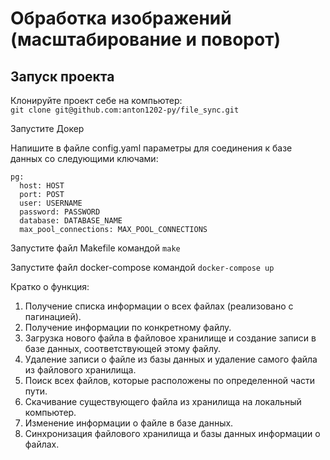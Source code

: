# Обработка изображений (масштабирование и поворот)

## Запуск проекта  

Клонируйте проект себе на компьютер:  
`git clone git@github.com:anton1202-py/file_sync.git`


Запустите Докер


Напишите в файле config.yaml параметры для соединения к базе данных
со следующими ключами:  

```
pg:
  host: HOST
  port: POST
  user: USERNAME
  password: PASSWORD
  database: DATABASE_NAME
  max_pool_connections: MAX_POOL_CONNECTIONS
```

Запустите файл Makefile командой
`make`

Запустите файл docker-compose командой
`docker-compose up`


Кратко о функция:  
1. Получение списка информации о всех файлах (реализовано с пагинацией).  
2. Получение информации по конкретному файлу.  
3. Загрузка нового файла в файловое хранилище и создание записи в базе данных,
   соответствующей этому файлу.  
4. Удаление записи о файле из базы данных и удаление самого файла из файлового
   хранилища.  
5. Поиск всех файлов, которые расположены по определенной части пути.  
6. Скачивание существующего файла из хранилища на локальный компьютер.  
7. Изменение информации о файле в базе данных.  
8. Синхронизация файлового хранилища и базы данных информации о файлах.  